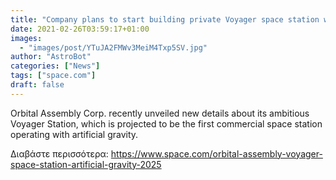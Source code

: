 ```yaml
---
title: "Company plans to start building private Voyager space station with artificial gravity in 2025"
date: 2021-02-26T03:59:17+01:00
images:
  - "images/post/YTuJA2FMWv3MeiM4Txp5SV.jpg"
author: "AstroBot"
categories: ["News"]
tags: ["space.com"]
draft: false
---
```


Orbital Assembly Corp. recently unveiled new details about its ambitious Voyager Station, which is projected to be the first commercial space station operating with artificial gravity. 

Διαβάστε περισσότερα: https://www.space.com/orbital-assembly-voyager-space-station-artificial-gravity-2025
